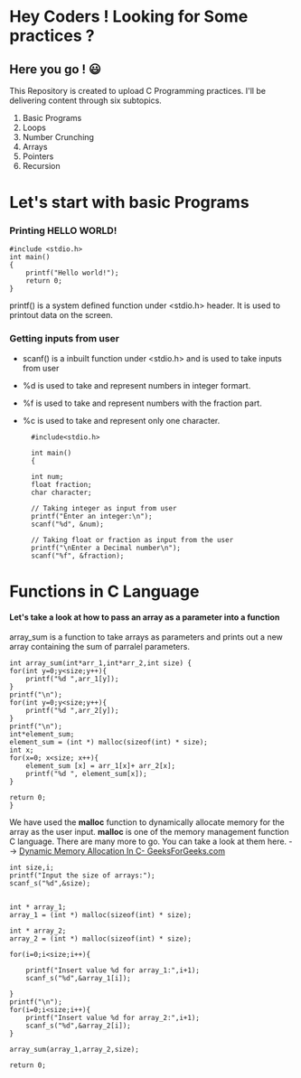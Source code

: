 # Hey Coders ! Looking for Some practices ?
## Here you go ! :smiley: 
This Repository is created to upload C Programming practices. I'll be delivering content through six subtopics.
1. Basic Programs
2. Loops
3. Number Crunching
4. Arrays
5. Pointers
6. Recursion

# Let's start with basic Programs

### Printing HELLO WORLD! 
    #include <stdio.h>
    int main()
    {
        printf("Hello world!");
        return 0;
    }
printf() is a system defined function under <stdio.h> header. It is used to printout data on the screen.

### Getting inputs from user

- scanf() is a inbuilt function under <stdio.h> and is used to take inputs from user
- %d is used to take and represent numbers in integer formart. 
- %f is used to take and represent numbers with the fraction part.
- %c is used to take and represent only one character.
            
        #include<stdio.h>

        int main()
        {

        int num;  
        float fraction;     
        char character;
    
        // Taking integer as input from user
        printf("Enter an integer:\n");
        scanf("%d", &num);
        
        // Taking float or fraction as input from the user
        printf("\nEnter a Decimal number\n");
        scanf("%f", &fraction); 

    
# Functions in C Language
#### Let's take a look at how to pass an array as a parameter into a function 
array_sum is a function to take arrays as parameters and prints out a new array containing the sum of parralel parameters.

    int array_sum(int*arr_1,int*arr_2,int size) {
    for(int y=0;y<size;y++){
        printf("%d ",arr_1[y]);
    }
    printf("\n");
    for(int y=0;y<size;y++){
        printf("%d ",arr_2[y]);
    }
    printf("\n");
    int*element_sum;
    element_sum = (int *) malloc(sizeof(int) * size);
    int x;
    for(x=0; x<size; x++){
        element_sum [x] = arr_1[x]+ arr_2[x];
        printf("%d ", element_sum[x]);
    }

    return 0;
    }

We have used the **malloc** function to dynamically allocate memory for the array as the user input. **malloc** is one of the memory management function C language. There are many more to go. You can take a look at them here. --> [Dynamic Memory Allocation In C- GeeksForGeeks.com](https://www.geeksforgeeks.org/dynamic-memory-allocation-in-c-using-malloc-calloc-free-and-realloc/)
    
    int size,i;
    printf("Input the size of arrays:");
    scanf_s("%d",&size);
    

    int * array_1;
    array_1 = (int *) malloc(sizeof(int) * size); 

    int * array_2;
    array_2 = (int *) malloc(sizeof(int) * size);

    for(i=0;i<size;i++){

        printf("Insert value %d for array_1:",i+1);
        scanf_s("%d",&array_1[i]);

    }
    printf("\n");
    for(i=0;i<size;i++){
        printf("Insert value %d for array_2:",i+1);
        scanf_s("%d",&array_2[i]);
    }

    array_sum(array_1,array_2,size);

    return 0;


    
